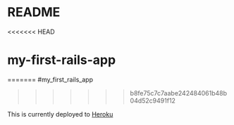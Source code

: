 # README

<<<<<<< HEAD
# my-first-rails-app
=======
#my_first_rails_app
>>>>>>> b8fe75c7c7aabe242484061b48b04d52c9491f12

This is currently deployed to [Heroku](https://safe-basin-91741.herokuapp.com/)
